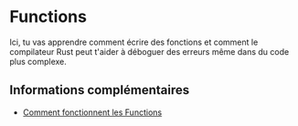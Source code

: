 # Functions

Ici, tu vas apprendre comment écrire des fonctions et comment le compilateur Rust peut t'aider à déboguer des erreurs même dans du code plus complexe.

## Informations complémentaires

- [Comment fonctionnent les Functions](https://jimskapt.github.io/rust-book-fr/ch03-03-how-functions-work.html#les-fonctions)
